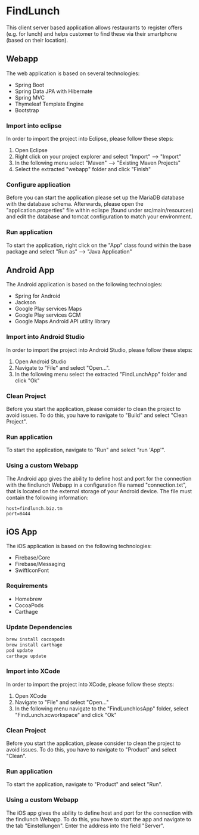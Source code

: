 # FindLunch
This client server based application allows restaurants to register offers (e.g. for lunch) and helps customer to find these via their smartphone (based on their location).

## Webapp
The web application is based on several technologies:
  * Spring Boot
  * Spring Data JPA with Hibernate
  * Spring MVC
  * Thymeleaf Template Engine
  * Bootstrap
  
### Import into eclipse

In order to import the project into Eclipse, please follow these steps:

1. Open Eclipse
2. Right click on your project explorer and select "Import" --> "Import"
3. In the following menu select "Maven" --> "Existing Maven Projects"
4. Select the extracted "webapp" folder and click "Finish"

### Configure application

Before you can start the application please set up the MariaDB database with the database schema.
Afterwards, please open the "application.properties" file within eclispe (found under src/main/resources) and edit the database and tomcat configuration to match your environment.

### Run application

To start the application, right click on the "App" class found within the base package and select "Run as" --> "Java Application"

## Android App
The Android application is based on the following technologies:
  * Spring for Android
  * Jackson
  * Google Play services Maps
  * Google Play services GCM
  * Google Maps Android API utility library
  
### Import into Android Studio

In order to import the project into Android Studio, please follow these steps:

1. Open Android Studio
2. Navigate to "File" and select "Open...".
3. In the following menu select the extracted "FindLunchApp" folder and click "Ok"

### Clean Project

Before you start the application, please consider to clean the project to avoid issues. To do this, you have to navigate to "Build" and select "Clean Project". 

### Run application

To start the application, navigate to "Run" and select "run 'App'". 

### Using a custom Webapp

The Android app gives the ability to define host and port for the connection with the findlunch Webapp in a configuration file named "connection.txt", 
that is located on the external storage of your Android device. The file must contain the following information:

	host=findlunch.biz.tm
	port=8444

## iOS App
The iOS application is based on the following technologies:
  * Firebase/Core
  * Firebase/Messaging
  * SwiftIconFont

### Requirements
  * Homebrew
  * CocoaPods
  * Carthage

### Update Dependencies
```bash
brew install cocoapods
brew install carthage
pod update
carthage update
```

### Import into XCode

In order to import the project into XCode, please follow these stepts:

1. Open XCode
2. Navigate to "File" and select "Open..."
3. In the following menu navigate to the "FindLunchIosApp" folder, select "FindLunch.xcworkspace" and click "Ok"

### Clean Project

Before you start the application, please consider to clean the project to avoid issues. To do this, you have to navigate to "Product" and select "Clean".

### Run application

To start the application, navigate to "Product" and select "Run".

### Using a custom Webapp

The iOS app gives the ability to define host and port for the connection with the findlunch Webapp. To do this, you have to start the app and navigate to the tab "Einstellungen". Enter the address into the field "Server".  

